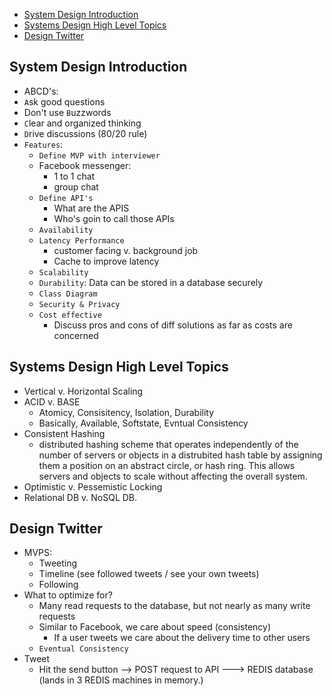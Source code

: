 * [System Design Introduction](#system-design-introduction)
* [Systems Design High Level Topics](#systems-design-high-level-topics)
* [Design Twitter](#design-twitter)

## System Design Introduction
  * ABCD's: 
  * `A`sk good questions
  * Don't use `B`uzzwords
  * `C`lear and organized thinking
  * `D`rive discussions (80/20 rule)
  * `Features`:
    * `Define MVP with interviewer`
    * Facebook messenger:
      * 1 to 1 chat
      * group chat
    * `Define API's`
      * What are the APIS
      * Who's goin to call those APIs
    * `Availability`
    * `Latency Performance`
      * customer facing v. background job
      * Cache to improve latency
    * `Scalability`
    * `Durability`: Data can be stored in a database securely
    * `Class Diagram`
    * `Security & Privacy`
    * `Cost effective`
      * Discuss pros and cons of diff solutions as far as costs are concerned

## Systems Design High Level Topics
  * Vertical v. Horizontal Scaling
  * ACID v. BASE
    * Atomicy, Consisitency, Isolation, Durability
    * Basically, Available, Softstate, Evntual Consistency
  * Consistent Hashing
    * distributed hashing scheme that operates independently of the number of servers or objects in a distrubited hash table by assigning them a position on an abstract circle, or hash ring. This allows servers and objects to scale without affecting the overall system.
  * Optimistic v. Pessemistic Locking
  * Relational DB v. NoSQL DB.

## Design Twitter
  * MVPS:
    * Tweeting
    * Timeline (see followed tweets / see your own tweets)
    * Following
  * What to optimize for?
    * Many read requests to the database, but not nearly as many write requests
    * Similar to Facebook, we care about speed (consistency)
      * If a user tweets we care about the delivery time to other users
    * `Eventual Consistency`
  * Tweet
    * Hit the send button --> POST request to API ---> REDIS database (lands in 3 REDIS machines in memory.)



